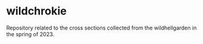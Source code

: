 # wildchrokie
Repository related to the cross sections collected from the wildhellgarden in the spring of 2023.

